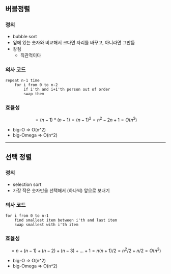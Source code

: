 
## 버블정렬

### 정의
- bubble sort 
-  옆에 있는 숫자와 비교해서 크다면 자리를 바꾸고, 아니라면 그만둠 
- 장점
	- 직관적이다 

### 의사 코드
```
repeat n-1 time
	for i from 0 to n-2
		if i'th and i+1'th person out of order
		swap them
```

### 효율성
```math
= (n-1) * (n-1)
= (n-1)^2
= n^2 - 2n + 1

= O(n^2)
```
- big-O => O(n^2)
- big-Omega => O(n^2)


---
## 선택 정렬

### 정의
-  selection sort
- 가장 작은 숫자만을 선택해서 (하나씩) 앞으로 보내기

### 의사 코드
```
for i from 0 to n-1
	find smallest item between i'th and last item
	swap smallest with i'th item 
```

### 효율성
```math
= n + (n-1) + (n-2) + (n-3) + ... + 1
= n(n+1)/2
= n^2/2 + n/2

= O(n^2)
```

- big-O => O(n^2)
- big-Omega => O(n^2)
